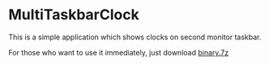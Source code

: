 # MultiTaskbarClock

This is a simple application which shows clocks on second monitor taskbar.

For those who want to use it immediately, just download [binary.7z](https://github.com/a161803398/MultiTaskbarClock/blob/master/binary.7z)
